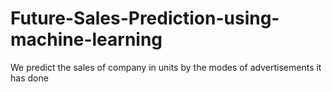 # Future-Sales-Prediction-using-machine-learning
 We predict the sales of company in units by the modes of advertisements it has done

